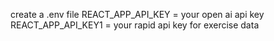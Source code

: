 create a .env file 
REACT_APP_API_KEY = your open ai api key
REACT_APP_API_KEY1 = your rapid api key for exercise data
